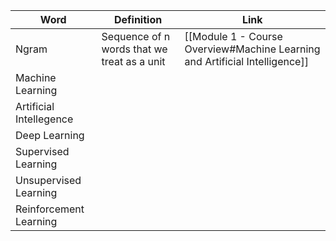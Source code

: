 | **Word** | **Definition** | Link |
| ---- | ---- | ---- |
| Ngram | Sequence of n words that we treat as a unit | [[Module 1 - Course Overview#Machine Learning and Artificial Intelligence]] |
| Machine Learning |  |  |
| Artificial Intellegence |  |  |
| Deep Learning |  |  |
| Supervised Learning |  |  |
| Unsupervised Learning |  |  |
| Reinforcement Learning |  |  |
